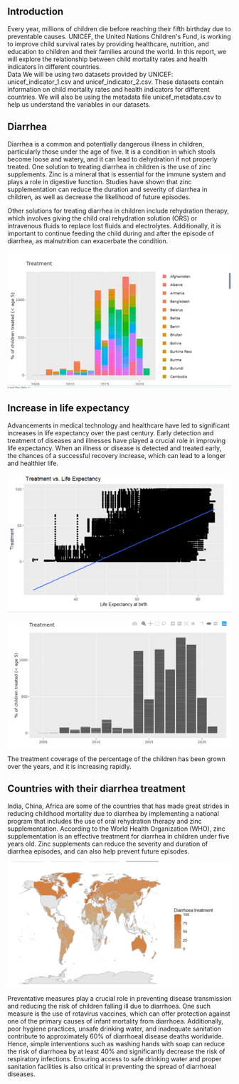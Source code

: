 ## Introduction
Every year, millions of children die before reaching their fifth birthday due to preventable causes. UNICEF, the United Nations Children's Fund, is working to improve child survival rates by providing healthcare, nutrition, and education to children and their families around the world. In this report, we will explore the relationship between child mortality rates and health indicators in different countries.\
Data
We will be using two datasets provided by UNICEF: unicef_indicator_1.csv and unicef_indicator_2.csv. These datasets contain information on child mortality rates and health indicators for different countries. We will also be using the metadata file unicef_metadata.csv to help us understand the variables in our datasets.
## Diarrhea
Diarrhea is a common and potentially dangerous illness in children, particularly those under the age of five. It is a condition in which stools become loose and watery, and it can lead to dehydration if not properly treated. One solution to treating diarrhea in children is the use of zinc supplements. Zinc is a mineral that is essential for the immune system and plays a role in digestive function. Studies have shown that zinc supplementation can reduce the duration and severity of diarrhea in children, as well as decrease the likelihood of future episodes.

Other solutions for treating diarrhea in children include rehydration therapy, which involves giving the child oral rehydration solution (ORS) or intravenous fluids to replace lost fluids and electrolytes. Additionally, it is important to continue feeding the child during and after the episode of diarrhea, as malnutrition can exacerbate the condition.
 

![image](https://github.com/Arijit-Nath2/Arijit-Nath2/blob/main/figuress/Bar%20Og.PNG)
## Increase in life expectancy 
Advancements in medical technology and healthcare have led to significant increases in life expectancy over the past century. Early detection and treatment of diseases and illnesses have played a crucial role in improving life expectancy. When an illness or disease is detected and treated early, the chances of a successful recovery increase, which can lead to a longer and healthier life.
 





![image](https://github.com/Arijit-Nath2/Arijit-Nath2/blob/main/figuress/treatmentvs.PNG)





![image](https://github.com/Arijit-Nath2/Arijit-Nath2/blob/main/figuress/Bar%20plot.PNG)

The treatment coverage of the percentage of the children has been grown over the years, and it is increasing rapidly.


 











## Countries with their diarrhea treatment
India, China, Africa are some of the countries that has made great strides in reducing childhood mortality due to diarrhea by implementing a national program that includes the use of oral rehydration therapy and zinc supplementation. According to the World Health Organization (WHO), zinc supplementation is an effective treatment for diarrhea in children under five years old. Zinc supplements can reduce the severity and duration of diarrhea episodes, and can also help prevent future episodes.
 
![image](https://github.com/Arijit-Nath2/Arijit-Nath2/blob/main/figuress/Worldmap.PNG)


Preventative measures play a crucial role in preventing disease transmission and reducing the risk of children falling ill due to diarrhoea. One such measure is the use of rotavirus vaccines, which can offer protection against one of the primary causes of infant mortality from diarrhoea. Additionally, poor hygiene practices, unsafe drinking water, and inadequate sanitation contribute to approximately 60% of diarrhoeal disease deaths worldwide. Hence, simple interventions such as washing hands with soap can reduce the risk of diarrhoea by at least 40% and significantly decrease the risk of respiratory infections. Ensuring access to safe drinking water and proper sanitation facilities is also critical in preventing the spread of diarrhoeal diseases.

